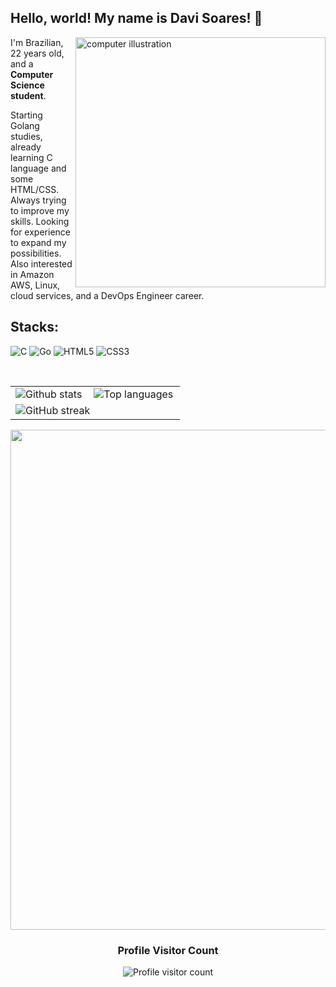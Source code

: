## Hello, world! My name is <strong>Davi Soares</strong>! 👋
<img src="https://raw.githubusercontent.com/MicaelliMedeiros/micaellimedeiros/master/image/computer-illustration.png" alt="computer illustration" min-width="400px" max-width="400px" width="400px" align="right">
<p align="left"> 
  I'm Brazilian, 22 years old, and a <strong>Computer Science student</strong>.
</p>
<p align="left">
  Starting Golang studies, already learning C language and some HTML/CSS. Always trying to improve my skills. Looking for experience to expand my possibilities. Also interested in Amazon AWS, Linux, cloud services, and a DevOps Engineer career.
</p>
<h2 align="left">
  Stacks:
</h2>


![C](https://img.shields.io/badge/C-A8B9CC?style=for-the-badge&logo=c&logoColor=white)
![Go](https://img.shields.io/badge/Go-00ADD8?style=for-the-badge&logo=go&logoColor=white)
![HTML5](https://img.shields.io/badge/HTML5-E34F26?style=for-the-badge&logo=html5&logoColor=white)
![CSS3](https://img.shields.io/badge/CSS3-1572B6?style=for-the-badge&logo=css3&logoColor=white)

<br>

<table>
  <tr>
    <td>
      <img
        align="left"
        src="https://github-readme-stats.vercel.app/api?username=davasm&theme=dark&include_all_commits=true&count_private=true"
        alt="Github stats"
      />
    </td>
    <td>
      <img
        align="left"
        src="https://github-readme-stats.vercel.app/api/top-langs/?username=davasm&theme=dark&include_all_commits=true&count_private=true&layout=compact"
        alt="Top languages"
      />
    </td>
  </tr>
  <tr>
    <td colspan="2">
      <img
        align="center"
        src="https://github-readme-streak-stats.herokuapp.com/?user=davasm&theme=dark"
        alt="GitHub streak"
      />
    </td>
  </tr>
</table>
<p align="center">
  <a
    href="https://github.com/ryo-ma/github-profile-trophy"
    title="Trophy repository"
  >
    <img
      width="800"
      src="https://github-profile-trophy.vercel.app/?username=davasm&column=8&theme=darkhub&no-bg=true"
    />
  </a>
</p>
<div align="center">
  <h3><b>Profile Visitor Count</b></h3>
</div>
<p align="center">
  <img
    src="https://profile-counter.glitch.me/davasm/count.svg"
    alt="Profile visitor count"
  />
</p>
